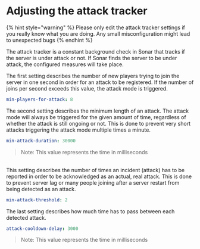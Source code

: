 # Adjusting the attack tracker

{% hint style="warning" %}
Please only edit the attack tracker settings if you really know what you are doing. Any small misconfiguration might lead to unexpected bugs
{% endhint %}

The attack tracker is a constant background check in Sonar that tracks if the server is under attack or not. If Sonar finds the server to be under attack, the configured measures will take place.



The first setting describes the number of new players trying to join the server in one second in order for an attack to be registered. If the number of joins per second exceeds this value, the attack mode is triggered.

```yaml
min-players-for-attack: 8
```



The second setting describes the minimum length of an attack. The attack mode will always be triggered for the given amount of time, regardless of whether the attack is still ongoing or not. This is done to prevent very short attacks triggering the attack mode multiple times a minute.

```yaml
min-attack-duration: 30000
```

> Note: This value represents the time in milliseconds

\
This setting describes the number of times an incident (attack) has to be reported in order to be acknowledged as an actual, real attack. This is done to prevent server lag or many people joining after a server restart from being detected as an attack.

```yaml
min-attack-threshold: 2
```



The last setting describes how much time has to pass between each detected attack.

```yaml
attack-cooldown-delay: 3000
```

> Note: This value represents the time in milliseconds
